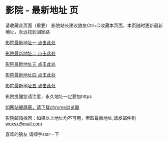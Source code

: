 # 影院 - 最新地址 页

请收藏此页面（重要）
影院站长建议狼友Ctrl+D收藏本页面，本页随时更新最新地址，永远找到回家路

[影院最新地址一 点击此处](https://5gnd.buzz/) 

[影院最新地址二 点击此处](https://5gmw.buzz/) 

[影院最新地址三 点击此处](https://5gmy.buzz/) 

[影院最新地址四 点击此处](https://5gmx.buzz/) 

[影院最新地址五 点击此处](https://5gmz.buzz/) 

影院提醒您请注意，永久地址一定要加https

[如网站被屏蔽，请下载chrome浏览器](https://8xe23.com/chrome_93.0.4577.82.apk) 

影院邮箱找回：如果以上地址均不可用，索取最新地址,请发邮件到 woxsx@mail.com

喜欢的狼友 请顺手star一下